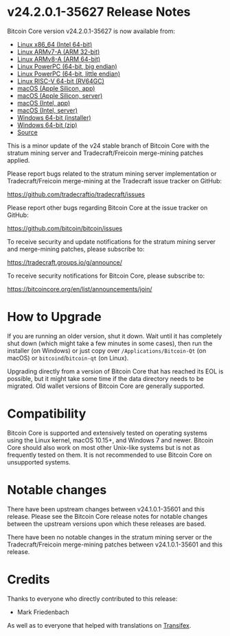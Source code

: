 v24.2.0.1-35627 Release Notes
=============================

Bitcoin Core version v24.2.0.1-35627 is now available from:

  * [Linux x86_64 (Intel 64-bit)](https://s3.amazonaws.com/in.freico.stable/bitcoin-v24.2.0.1-35627-x86_64-linux-gnu.tar.gz)
  * [Linux ARMv7-A (ARM 32-bit)](https://s3.amazonaws.com/in.freico.stable/bitcoin-v24.2.0.1-35627-arm-linux-gnueabihf.tar.gz)
  * [Linux ARMv8-A (ARM 64-bit)](https://s3.amazonaws.com/in.freico.stable/bitcoin-v24.2.0.1-35627-aarch64-linux-gnu.tar.gz)
  * [Linux PowerPC (64-bit, big endian)](https://s3.amazonaws.com/in.freico.stable/bitcoin-v24.2.0.1-35627-powerpc64-linux-gnu.tar.gz)
  * [Linux PowerPC (64-bit, little endian)](https://s3.amazonaws.com/in.freico.stable/bitcoin-v24.2.0.1-35627-powerpc64le-linux-gnu.tar.gz)
  * [Linux RISC-V 64-bit (RV64GC)](https://s3.amazonaws.com/in.freico.stable/bitcoin-v24.2.0.1-35627-riscv64-linux-gnu.tar.gz)
  * [macOS (Apple Silicon, app)](https://s3.amazonaws.com/in.freico.stable/bitcoin-v24.2.0.1-35627-arm64-apple-darwin.dmg)
  * [macOS (Apple Silicon, server)](https://s3.amazonaws.com/in.freico.stable/bitcoin-v24.2.0.1-35627-arm64-apple-darwin.tar.gz)
  * [macOS (Intel, app)](https://s3.amazonaws.com/in.freico.stable/bitcoin-v24.2.0.1-35627-x86_64-apple-darwin.dmg)
  * [macOS (Intel, server)](https://s3.amazonaws.com/in.freico.stable/bitcoin-v24.2.0.1-35627-x86_64-apple-darwin.tar.gz)
  * [Windows 64-bit (installer)](https://s3.amazonaws.com/in.freico.stable/bitcoin-v24.2.0.1-35627-win64-setup.exe)
  * [Windows 64-bit (zip)](https://s3.amazonaws.com/in.freico.stable/bitcoin-v24.2.0.1-35627-win64.zip)
  * [Source](https://github.com/tradecraftio/tradecraft/archive/bitcoin-v24.2.0.1-35627.zip)

This is a minor update of the v24 stable branch of Bitcoin Core with the
stratum mining server and Tradecraft/Freicoin merge-mining patches applied.

Please report bugs related to the stratum mining server implementation or
Tradecraft/Freicoin merge-mining at the Tradecraft issue tracker on GitHub:

  <https://github.com/tradecraftio/tradecraft/issues>

Please report other bugs regarding Bitcoin Core at the issue tracker on GitHub:

  <https://github.com/bitcoin/bitcoin/issues>

To receive security and update notifications for the stratum mining server and
merge-mining patches, please subscribe to:

  <https://tradecraft.groups.io/g/announce/>

To receive security notifications for Bitcoin Core, please subscribe to:

  <https://bitcoincore.org/en/list/announcements/join/>

How to Upgrade
==============

If you are running an older version, shut it down. Wait until it has
completely shut down (which might take a few minutes in some cases), then run
the installer (on Windows) or just copy over `/Applications/Bitcoin-Qt` (on
macOS) or `bitcoind`/`bitcoin-qt` (on Linux).

Upgrading directly from a version of Bitcoin Core that has reached its EOL is
possible, but it might take some time if the data directory needs to be
migrated.  Old wallet versions of Bitcoin Core are generally supported.

Compatibility
=============

Bitcoin Core is supported and extensively tested on operating systems using
the Linux kernel, macOS 10.15+, and Windows 7 and newer.  Bitcoin Core should
also work on most other Unix-like systems but is not as frequently tested on
them. It is not recommended to use Bitcoin Core on unsupported systems.

Notable changes
===============

There have been upstream changes between v24.1.0.1-35601 and this release.
Please see the Bitcoin Core release notes for notable changes between the
upstream versions upon which these releases are based.

There have been no notable changes in the stratum mining server or the
Tradecraft/Freicoin merge-mining patches between v24.1.0.1-35601 and this
release.

Credits
=======

Thanks to everyone who directly contributed to this release:

- Mark Friedenbach

As well as to everyone that helped with translations on
[Transifex](https://www.transifex.com/tradecraft/freicoin-1/).

